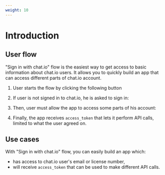 ```yaml
---
weight: 10
---
```


# Introduction

## User flow

"Sign in with chat.io" flow is the easiest way to get access to basic information about chat.io users. It allows you to quickly build an app that can access different parts of chat.io account.

1. User starts the flow by clicking the following button

2. If user is not signed in to chat.io, he is asked to sign in:

3. Then, user must allow the app to access some parts of his account:

4. Finally, the app receives `access_token` that lets it perform API calls, limited to what the user agreed on.

## Use cases

With "Sign in with chat.io" flow, you can easily build an app which:

* has access to chat.io user's email or license number,
* will receive `access_token` that can be used to make different API calls.
